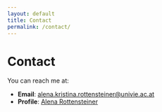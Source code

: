 ```yaml
---
layout: default
title: Contact
permalink: /contact/
---
```


# Contact

You can reach me at:

- **Email**: alena.kristina.rottensteiner@univie.ac.at  
- **Profile**: [Alena Rottensteiner](https://ufind.univie.ac.at/de/person.html?id=111426)

